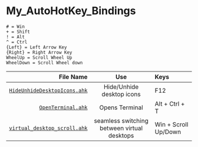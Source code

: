 # My_AutoHotKey_Bindings

```FYI: 
# = Win
+ = Shift
! = Alt
^ = Ctrl
{Left} = Left Arrow Key
{Right} = Right Arrow Key
WheelUp = Scroll Wheel Up
WheelDown = Scroll Wheel down
```

File Name | Use | Keys
---:|:---:|:---
[```HideUnhideDesktopIcons.ahk```](./HideUnhideDesktopIcons.ahk) | Hide/Unhide desktop icons | F12
[```OpenTerminal.ahk```](./OpenTermianl.ahk) | Opens Terminal |  Alt + Ctrl + T
[```virtual_desktop_scroll.ahk```](./virtual_desktop_scroll.ahk) | seamless switching between virtual desktops | Win + Scroll Up/Down

